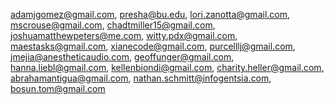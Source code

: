 adamjgomez@gmail.com,
presha@bu.edu,
lori.zanotta@gmail.com,
mscrouse@gmail.com,
chadtmiller15@gmail.com,
joshuamatthewpeters@me.com,
witty.pdx@gmail.com,
maestasks@gmail.com,
xianecode@gmail.com,
purcelllj@gmail.com,
jmejia@anestheticaudio.com,
geoffunger@gmail.com,
hanna.liebl@gmail.com,
kellenbiondi@gmail.com,
charity.heller@gmail.com,
abrahamantigua@gmail.com,
nathan.schmitt@infogentsia.com,
bosun.tom@gmail.com